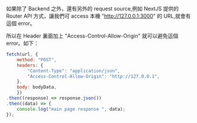如果除了 Backend 之外，還有另外的 request source,例如 NextJS 提供的 Router API 方式，讓我們可 access 本機 "http://127.0.0.1:3000" 的 URL,就會有這個 error。

所以在 Header 裏面加上 "Access-Control-Allow-Origin" 就可以避免這個error。如下：

```js
fetch(url, {
	method: "POST",
	headers: {
		"Content-Type": "application/json",
		"Access-Control-Allow-Origin": "http://127.0.0.1",
	},
	body: bodyData,
	})
.then((response) => response.json())
.then((data) => {
	console.log("main page response ", data);
});
```
